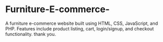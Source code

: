# Furniture-E-commerce-
A furniture e-commerce website built using HTML, CSS, JavaScript, and PHP. Features include product listing, cart, login/signup, and checkout functionality.
thank you.

